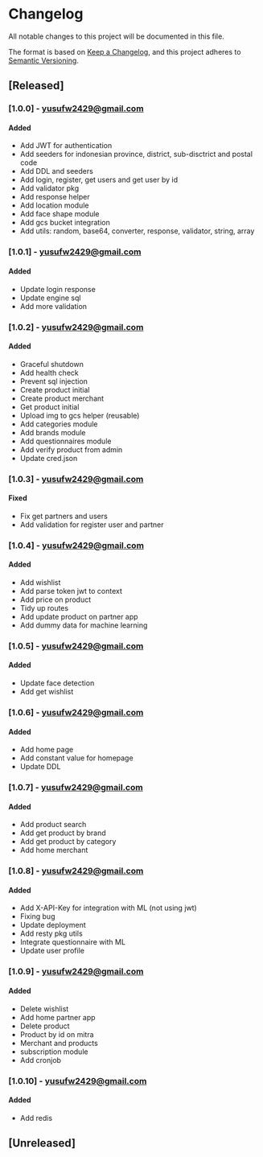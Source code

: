 # Changelog
All notable changes to this project will be documented in this file.

The format is based on [Keep a Changelog](https://keepachangelog.com/en/1.0.0/),
and this project adheres to [Semantic Versioning](https://semver.org/spec/v2.0.0.html).


## [Released]
### [1.0.0] - yusufw2429@gmail.com
#### Added
- Add JWT for authentication
- Add seeders for indonesian province, district, sub-disctrict and postal code
- Add DDL and seeders
- Add login, register, get users and get user by id
- Add validator pkg
- Add response helper
- Add location module
- Add face shape module
- Add gcs bucket integration
- Add utils: random, base64, converter, response, validator, string, array

### [1.0.1] - yusufw2429@gmail.com
#### Added
- Update login response
- Update engine sql
- Add more validation

### [1.0.2] - yusufw2429@gmail.com
#### Added
- Graceful shutdown
- Add health check
- Prevent sql injection
- Create product initial
- Create product merchant
- Get product initial
- Upload img to gcs helper (reusable)
- Add categories module
- Add brands module
- Add questionnaires module
- Add verify product from admin
- Update cred.json

### [1.0.3] - yusufw2429@gmail.com
#### Fixed
- Fix get partners and users
- Add validation for register user and partner

### [1.0.4] - yusufw2429@gmail.com
#### Added
- Add wishlist
- Add parse token jwt to context
- Add price on product
- Tidy up routes
- Add update product on partner app
- Add dummy data for machine learning

### [1.0.5] - yusufw2429@gmail.com
#### Added
- Update face detection
- Add get wishlist

### [1.0.6] - yusufw2429@gmail.com
#### Added
- Add home page
- Add constant value for homepage
- Update DDL

### [1.0.7] - yusufw2429@gmail.com
#### Added
- Add product search
- Add get product by brand
- Add get product by category
- Add home merchant


### [1.0.8] - yusufw2429@gmail.com
#### Added
- Add X-API-Key for integration with ML (not using jwt)
- Fixing bug
- Update deployment
- Add resty pkg utils
- Integrate questionnaire with ML
- Update user profile

### [1.0.9] - yusufw2429@gmail.com
#### Added
- Delete wishlist
- Add home partner app
- Delete product
- Product by id on mitra
- Merchant and products
- subscription module
- Add cronjob

### [1.0.10] - yusufw2429@gmail.com
#### Added
- Add redis


## [Unreleased]
